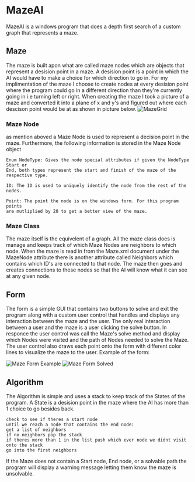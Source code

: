 # MazeAI
MazeAI is a windows program that does a depth first search of a custom graph that represents a maze.
## Maze
The maze is built apon what are called maze nodes which are objects that represent a desision point in a maze. A desision point is a point in which the AI would have to make a choice for which direction to go in. For my implimentation of the maze I choose to create nodes at every desision point where the program could go in a different direction than they're currently going in i.e turning left or right. 
When creating the maze I took a picture of a maze and converted it into a plane of x and y's and figured out where each descison point would be at as shown in picture below.
![MazeGrid](https://JoshuaEstrada329.github.io/MazeAI/blob/master/mazeTest/mazeGrid.png)

### Maze Node
as mention aboved a Maze Node is used to represent a decision point in the maze. Furthermore, the following information is stored in the Maze Node object
```
Enum NodeType: Gives the node special attributes if given the NodeType Start or 
End, both types represent the start and finish of the maze of the respective type.

ID: The ID is used to uniquely identify the node from the rest of the nodes.

Point: The point the node is on the windows form. For this program points 
are mutliplied by 20 to get a better view of the maze.

```

### Maze Class
The maze itself is the equivelent of a graph. All the maze class does is manage and keeps track of which Maze Nodes are neighbors to which node. When the maze is read in from the Maze.xml document under the MazeNode attribute there is another attribute called Neighbors which contains which ID's are connected to that node. The maze then goes and creates connections to these nodes so that the AI will know what it can see at any given node.


## Form
The form is a simple GUI that contains two buttons to solve and exit the program along with a custom user control that handles and displays any interaction between the maze and the user. The only real interaction between a user and the maze is a user clicking the solve button. In responce the user control was call the Maze's solve method and display which Nodes were visited and the path of Nodes needed to solve the Maze. The user control also draws each point onto the form with different color lines to visualize the maze to the user.
Example of the form:

![Maze Form Example](https://JoshuaEstrada329.github.io/MazeAI/blob/master/mazeTest/FormExample.PNG)
![Maze Form Solved](https://JoshuaEstrada329.github.io/MazeAI/blob/master/mazeTest/FormExampleSolved.PNG)


## Algorithm

The Algorithm is simple and uses a stack to keep track of the States of the program. A State is a desision point in the maze where the AI has more than 1 choice to go besides back.

```
check to see if theres a start node
until we reach a node that contains the end node:
get a list of neighbors
if no neighbors pop the stack
if theres more than 1 in the list push which ever node we didnt visit onto the stack
go into the first neighbors  
```
If the Maze does not contain a Start node, End node, or a solvable path the program will display a warning message letting them know the maze is unsolvable.



